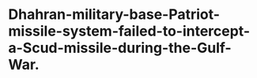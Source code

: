 # Dhahran-military-base-Patriot-missile-system-failed-to-intercept-a-Scud-missile-during-the-Gulf-War.